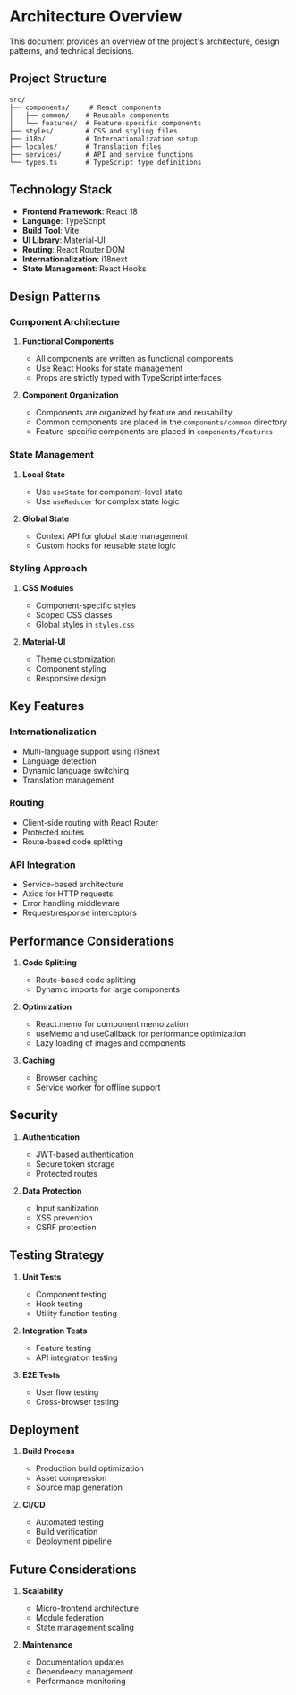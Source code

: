 # Architecture Overview

This document provides an overview of the project's architecture, design patterns, and technical decisions.

## Project Structure

```
src/
├── components/     # React components
│   ├── common/    # Reusable components
│   └── features/  # Feature-specific components
├── styles/        # CSS and styling files
├── i18n/          # Internationalization setup
├── locales/       # Translation files
├── services/      # API and service functions
└── types.ts       # TypeScript type definitions
```

## Technology Stack

- **Frontend Framework**: React 18
- **Language**: TypeScript
- **Build Tool**: Vite
- **UI Library**: Material-UI
- **Routing**: React Router DOM
- **Internationalization**: i18next
- **State Management**: React Hooks

## Design Patterns

### Component Architecture

1. **Functional Components**
   - All components are written as functional components
   - Use React Hooks for state management
   - Props are strictly typed with TypeScript interfaces

2. **Component Organization**
   - Components are organized by feature and reusability
   - Common components are placed in the `components/common` directory
   - Feature-specific components are placed in `components/features`

### State Management

1. **Local State**
   - Use `useState` for component-level state
   - Use `useReducer` for complex state logic

2. **Global State**
   - Context API for global state management
   - Custom hooks for reusable state logic

### Styling Approach

1. **CSS Modules**
   - Component-specific styles
   - Scoped CSS classes
   - Global styles in `styles.css`

2. **Material-UI**
   - Theme customization
   - Component styling
   - Responsive design

## Key Features

### Internationalization

- Multi-language support using i18next
- Language detection
- Dynamic language switching
- Translation management

### Routing

- Client-side routing with React Router
- Protected routes
- Route-based code splitting

### API Integration

- Service-based architecture
- Axios for HTTP requests
- Error handling middleware
- Request/response interceptors

## Performance Considerations

1. **Code Splitting**
   - Route-based code splitting
   - Dynamic imports for large components

2. **Optimization**
   - React.memo for component memoization
   - useMemo and useCallback for performance optimization
   - Lazy loading of images and components

3. **Caching**
   - Browser caching
   - Service worker for offline support

## Security

1. **Authentication**
   - JWT-based authentication
   - Secure token storage
   - Protected routes

2. **Data Protection**
   - Input sanitization
   - XSS prevention
   - CSRF protection

## Testing Strategy

1. **Unit Tests**
   - Component testing
   - Hook testing
   - Utility function testing

2. **Integration Tests**
   - Feature testing
   - API integration testing

3. **E2E Tests**
   - User flow testing
   - Cross-browser testing

## Deployment

1. **Build Process**
   - Production build optimization
   - Asset compression
   - Source map generation

2. **CI/CD**
   - Automated testing
   - Build verification
   - Deployment pipeline

## Future Considerations

1. **Scalability**
   - Micro-frontend architecture
   - Module federation
   - State management scaling

2. **Maintenance**
   - Documentation updates
   - Dependency management
   - Performance monitoring 